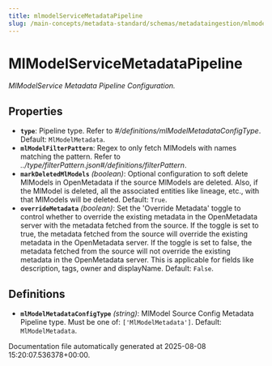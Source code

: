 ```yaml
---
title: mlmodelServiceMetadataPipeline
slug: /main-concepts/metadata-standard/schemas/metadataingestion/mlmodelservicemetadatapipeline
---
```


# MlModelServiceMetadataPipeline

*MlModelService Metadata Pipeline Configuration.*

## Properties

- **`type`**: Pipeline type. Refer to *#/definitions/mlModelMetadataConfigType*. Default: `MlModelMetadata`.
- **`mlModelFilterPattern`**: Regex to only fetch MlModels with names matching the pattern. Refer to *../type/filterPattern.json#/definitions/filterPattern*.
- **`markDeletedMlModels`** *(boolean)*: Optional configuration to soft delete MlModels in OpenMetadata if the source MlModels are deleted. Also, if the MlModel is deleted, all the associated entities like lineage, etc., with that MlModels will be deleted. Default: `True`.
- **`overrideMetadata`** *(boolean)*: Set the 'Override Metadata' toggle to control whether to override the existing metadata in the OpenMetadata server with the metadata fetched from the source. If the toggle is set to true, the metadata fetched from the source will override the existing metadata in the OpenMetadata server. If the toggle is set to false, the metadata fetched from the source will not override the existing metadata in the OpenMetadata server. This is applicable for fields like description, tags, owner and displayName. Default: `False`.
## Definitions

- **`mlModelMetadataConfigType`** *(string)*: MlModel Source Config Metadata Pipeline type. Must be one of: `['MlModelMetadata']`. Default: `MlModelMetadata`.


Documentation file automatically generated at 2025-08-08 15:20:07.536378+00:00.
